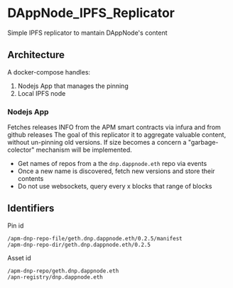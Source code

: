 # DAppNode_IPFS_Replicator

Simple IPFS replicator to mantain DAppNode's content

## Architecture

A docker-compose handles:

1. Nodejs App that manages the pinning
2. Local IPFS node

### Nodejs App

Fetches releases INFO from the APM smart contracts via infura and from github releases The goal of this replicator it to aggregate valuable content, without un-pinning old versions. If size becomes a concern a "garbage-colector" mechanism will be implemented.

- Get names of repos from a the `dnp.dappnode.eth` repo via events
- Once a new name is discovered, fetch new versions and store their contents
- Do not use websockets, query every x blocks that range of blocks

## Identifiers

Pin id

```
/apm-dnp-repo-file/geth.dnp.dappnode.eth/0.2.5/manifest
/apm-dnp-repo-dir/geth.dnp.dappnode.eth/0.2.5
```

Asset id

```
/apm-dnp-repo/geth.dnp.dappnode.eth
/apn-registry/dnp.dappnode.eth
```
